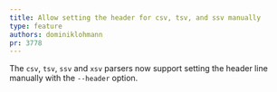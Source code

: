 ```yaml
---
title: Allow setting the header for csv, tsv, and ssv manually
type: feature
authors: dominiklohmann
pr: 3778
---
```


The  `csv`, `tsv`, `ssv` and `xsv` parsers now support setting the header line
manually with the `--header` option.
